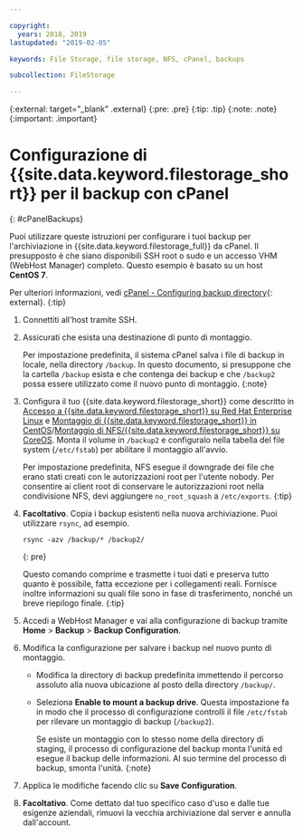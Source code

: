```yaml
---

copyright:
  years: 2018, 2019
lastupdated: "2019-02-05"

keywords: File Storage, file storage, NFS, cPanel, backups

subcollection: FileStorage

---
```

{:external: target="_blank" .external}
{:pre: .pre}
{:tip: .tip}
{:note: .note}
{:important: .important}

# Configurazione di {{site.data.keyword.filestorage_short}} per il backup con cPanel
{: #cPanelBackups}

Puoi utilizzare queste istruzioni per configurare i tuoi backup per l'archiviazione in {{site.data.keyword.filestorage_full}} da cPanel. Il presupposto è che siano disponibili SSH root o sudo e un accesso VHM (WebHost Manager) completo. Questo esempio è basato su un host **CentOS 7**.

Per ulteriori informazioni, vedi [cPanel - Configuring backup directory](https://docs.cpanel.net/display/68Docs/Backup+Configuration#BackupConfiguration-ConfigureBackupDirectory){: external}.
{:tip}

1. Connettiti all'host tramite SSH.
2. Assicurati che esista una destinazione di punto di montaggio. <br />

   Per impostazione predefinita, il sistema cPanel salva i file di backup in locale, nella directory `/backup`. In questo documento, si presuppone che la cartella `/backup` esista e che contenga dei backup e che `/backup2` possa essere utilizzato come il nuovo punto di montaggio.
   {:note}

3. Configura il tuo {{site.data.keyword.filestorage_short}} come descritto in [Accesso a {{site.data.keyword.filestorage_short}} su Red Hat Enterprise Linux](/docs/infrastructure/FileStorage?topic=FileStorage-mountingLinux) e [Montaggio di {{site.data.keyword.filestorage_short}} in CentOS](/docs/infrastructure/FileStorage?topic=FileStorage-mountingCentOS)/[Montaggio di NFS/{{site.data.keyword.filestorage_short}} su CoreOS](/docs/infrastructure/FileStorage?topic=FileStorage-mountingCoreOS). Monta il volume in `/backup2` e configuralo nella tabella del file system (`/etc/fstab`) per abilitare il montaggio all'avvio. <br />

   Per impostazione predefinita, NFS esegue il downgrade dei file che erano stati creati con le autorizzazioni root per l'utente nobody. Per consentire ai client root di conservare le autorizzazioni root nella condivisione NFS, devi aggiungere `no_root_squash` a `/etc/exports`.
   {:tip}

4. **Facoltativo**. Copia i backup esistenti nella nuova archiviazione. Puoi utilizzare `rsync`, ad esempio.
   ```
   rsync -azv /backup/* /backup2/
   ```
   {: pre}

    Questo comando comprime e trasmette i tuoi dati e preserva tutto quanto è possibile, fatta eccezione per i collegamenti reali. Fornisce inoltre informazioni su quali file sono in fase di trasferimento, nonché un breve riepilogo finale.
    {:tip}

5. Accedi a WebHost Manager e vai alla configurazione di backup tramite **Home** > **Backup** > **Backup Configuration**.

6. Modifica la configurazione per salvare i backup nel nuovo punto di montaggio.
    - Modifica la directory di backup predefinita immettendo il percorso assoluto alla nuova ubicazione al posto della directory `/backup/`.
    - Seleziona **Enable to mount a backup drive**. Questa impostazione fa in modo che il processo di configurazione controlli il file `/etc/fstab` per rilevare un montaggio di backup (`/backup2`). <br />

      Se esiste un montaggio con lo stesso nome della directory di staging, il processo di configurazione del backup monta l'unità ed esegue il backup delle informazioni. Al suo termine del processo di backup, smonta l'unità.
      {:note}
7. Applica le modifiche facendo clic su **Save Configuration**.
8. **Facoltativo**. Come dettato dal tuo specifico caso d'uso e dalle tue esigenze aziendali, rimuovi la vecchia archiviazione dal server e annulla dall'account.

